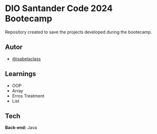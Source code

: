 # DIO Santander Code 2024 Bootecamp

Repository created to save the projects developed during the bootecamp.



## Autor

- [@isabelaclass](https://github.com/isabelaclass)


## Learnings

- OOP
- Array
- Erros Treatment
- List

## Tech

**Back-end:** Java
